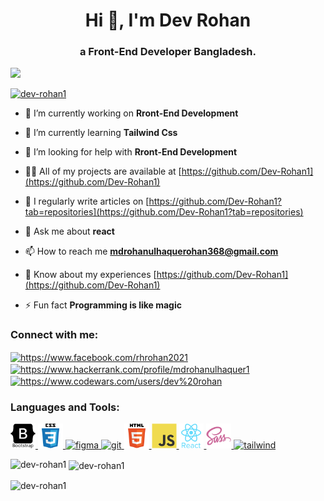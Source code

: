 <h1 align="center">Hi 👋, I'm Dev Rohan</h1>
<h3 align="center">a Front-End Developer Bangladesh.</h3>

<p align="left"> <img src="https://scontent.fdac31-1.fna.fbcdn.net/v/t39.30808-6/387820907_334903679029501_5636560566660791961_n.jpg?_nc_cat=105&ccb=1-7&_nc_sid=5f2048&_nc_ohc=P-pXSJIBSJYAX_qrTwL&_nc_ht=scontent.fdac31-1.fna&oh=00_AfCYNy9KWUnY-aXHAmNY471gKO-6E4wueaNPl7_2XCCcQw&oe=654EB094" /> </p>

<p align="left"> <a href="https://github.com/ryo-ma/github-profile-trophy"><img src="https://github-profile-trophy.vercel.app/?username=dev-rohan1" alt="dev-rohan1" /></a> </p>

- 🔭 I’m currently working on **Rront-End Development**

- 🌱 I’m currently learning **Tailwind Css**

- 🤝 I’m looking for help with **Rront-End Development**

- 👨‍💻 All of my projects are available at [https://github.com/Dev-Rohan1](https://github.com/Dev-Rohan1)

- 📝 I regularly write articles on [https://github.com/Dev-Rohan1?tab=repositories](https://github.com/Dev-Rohan1?tab=repositories)

- 💬 Ask me about **react**

- 📫 How to reach me **mdrohanulhaquerohan368@gmail.com**

- 📄 Know about my experiences [https://github.com/Dev-Rohan1](https://github.com/Dev-Rohan1)

- ⚡ Fun fact **Programming is like magic**

<h3 align="left">Connect with me:</h3>
<p align="left">
<a href="https://fb.com/https://www.facebook.com/rhrohan2021" target="blank"><img align="center" src="https://raw.githubusercontent.com/rahuldkjain/github-profile-readme-generator/master/src/images/icons/Social/facebook.svg" alt="https://www.facebook.com/rhrohan2021" height="30" width="40" /></a>
<a href="https://www.hackerrank.com/https://www.hackerrank.com/profile/mdrohanulhaquer1" target="blank"><img align="center" src="https://raw.githubusercontent.com/rahuldkjain/github-profile-readme-generator/master/src/images/icons/Social/hackerrank.svg" alt="https://www.hackerrank.com/profile/mdrohanulhaquer1" height="30" width="40" /></a>
<a href="https://codeforces.com/profile/https://www.codewars.com/users/dev%20rohan" target="blank"><img align="center" src="https://raw.githubusercontent.com/rahuldkjain/github-profile-readme-generator/master/src/images/icons/Social/codeforces.svg" alt="https://www.codewars.com/users/dev%20rohan" height="30" width="40" /></a>
</p>

<h3 align="left">Languages and Tools:</h3>
<p align="left"> <a href="https://getbootstrap.com" target="_blank" rel="noreferrer"> <img src="https://raw.githubusercontent.com/devicons/devicon/master/icons/bootstrap/bootstrap-plain-wordmark.svg" alt="bootstrap" width="40" height="40"/> </a> <a href="https://www.w3schools.com/css/" target="_blank" rel="noreferrer"> <img src="https://raw.githubusercontent.com/devicons/devicon/master/icons/css3/css3-original-wordmark.svg" alt="css3" width="40" height="40"/> </a> <a href="https://www.figma.com/" target="_blank" rel="noreferrer"> <img src="https://www.vectorlogo.zone/logos/figma/figma-icon.svg" alt="figma" width="40" height="40"/> </a> <a href="https://git-scm.com/" target="_blank" rel="noreferrer"> <img src="https://www.vectorlogo.zone/logos/git-scm/git-scm-icon.svg" alt="git" width="40" height="40"/> </a> <a href="https://www.w3.org/html/" target="_blank" rel="noreferrer"> <img src="https://raw.githubusercontent.com/devicons/devicon/master/icons/html5/html5-original-wordmark.svg" alt="html5" width="40" height="40"/> </a> <a href="https://developer.mozilla.org/en-US/docs/Web/JavaScript" target="_blank" rel="noreferrer"> <img src="https://raw.githubusercontent.com/devicons/devicon/master/icons/javascript/javascript-original.svg" alt="javascript" width="40" height="40"/> </a> <a href="https://reactjs.org/" target="_blank" rel="noreferrer"> <img src="https://raw.githubusercontent.com/devicons/devicon/master/icons/react/react-original-wordmark.svg" alt="react" width="40" height="40"/> </a> <a href="https://sass-lang.com" target="_blank" rel="noreferrer"> <img src="https://raw.githubusercontent.com/devicons/devicon/master/icons/sass/sass-original.svg" alt="sass" width="40" height="40"/> </a> <a href="https://tailwindcss.com/" target="_blank" rel="noreferrer"> <img src="https://www.vectorlogo.zone/logos/tailwindcss/tailwindcss-icon.svg" alt="tailwind" width="40" height="40"/> </a> </p>

<p><img align="left" src="https://github-readme-stats.vercel.app/api/top-langs?username=dev-rohan1&show_icons=true&locale=en&layout=compact" alt="dev-rohan1" /></p>

<p>&nbsp;<img align="center" src="https://github-readme-stats.vercel.app/api?username=dev-rohan1&show_icons=true&locale=en" alt="dev-rohan1" /></p>

<p><img align="center" src="https://github-readme-streak-stats.herokuapp.com/?user=dev-rohan1&" alt="dev-rohan1" /></p>
